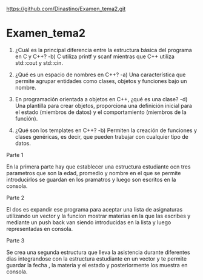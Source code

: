 https://github.com/Dinastino/Examen_tema2.git
# Examen_tema2

1) ¿Cuál es la principal diferencia entre la estructura básica del programa en C y C++?
    -b) C utiliza printf y scanf mientras que C++ utiliza std::cout y std::cin.

2) ¿Qué es un espacio de nombres en C++?
    -a) Una característica que permite agrupar entidades como clases, objetos y funciones bajo un nombre.

3) En programación orientada a objetos en C++, ¿qué es una clase?
    -d) Una plantilla para crear objetos, proporciona una definición inicial para el estado (miembros de datos) y el comportamiento (miembros de la función).

4) ¿Qué son los templates en C++?
    -b) Permiten la creación de funciones y clases genéricas, es decir, que pueden trabajar con cualquier tipo de datos.

Parte 1

En la primera parte hay que establecer una estructura estudiante ocn tres parametros que son la
edad, promedio y nombre en el que se permite introducirlos se guardan en los pramatros y
luego son escritos en la consola.

Parte 2

El dos es expandir ese programa para aceptar una lista de asignaturas utilizando un vector y la funcion 
mostrar materias en la que las escribes y mediante un push back van siendo introducidas en la lista y
luego representadas en consola.

Parte 3

Se crea una segunda estructura que lleva la asistencia durante diferentes dias integrandose con la estructura 
estudiante en un vector y te permite guardar la fecha , la materia y el estado y posteriormente
los muestra en consola.
